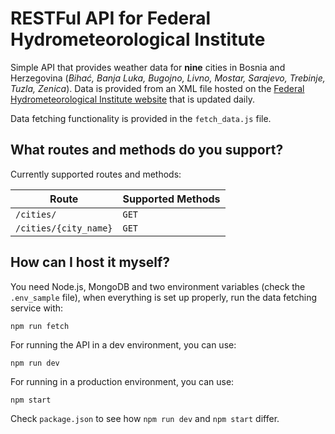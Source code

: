 # RESTFul API for Federal Hydrometeorological Institute
Simple API that provides weather data for **nine** cities in Bosnia and Herzegovina (*Bihać, Banja Luka, Bugojno, Livno, Mostar, Sarajevo, Trebinje, Tuzla, Zenica*). Data is provided from an XML file hosted on the [Federal Hydrometeorological Institute website](http://www.fhmzbih.gov.ba/) that is updated daily.

Data fetching functionality is provided in the `fetch_data.js` file.

## What routes and methods do you support?
Currently supported routes and methods:

| Route | Supported Methods |
| --- | --- |
| `/cities/` | `GET` |
| `/cities/{city_name}` | `GET` |

## How can I host it myself?
You need Node.js, MongoDB and two environment variables (check the `.env_sample` file), when everything is set up properly, run the data fetching service with:

    npm run fetch

For running the API in a dev environment, you can use:

    npm run dev

For running in a production environment, you can use:

    npm start

Check `package.json` to see how `npm run dev` and `npm start` differ.